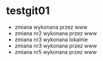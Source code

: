 # testgit01

- zmiana wykonana przez www
- zmiana nr2 wykonana przez www
- zmiana nr3 wykonana lokalnie
- zmiana nr3 wykonana przez www
- zmiana nr5 wykonana przez www